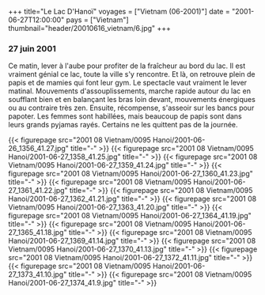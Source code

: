 +++
title="Le Lac D'Hanoï"
voyages = ["Vietnam (06-2001)"]
date = "2001-06-27T12:00:00"
pays = ["Vietnam"]
thumbnail="header/20010616_vietnam/6.jpg"
+++
### 27 juin 2001

Ce matin, lever à l'aube pour profiter de la fraîcheur au bord du lac. Il est 
vraiment génial ce lac, toute la ville s'y rencontre. Et là, on retrouve plein 
de papis et de mamies qui font leur gym. Le spectacle vaut vraiment le lever 
matinal. Mouvements d'assouplissements, marche rapide autour du lac en soufflant 
bien et en balançant les bras loin devant, mouvements énergiques ou au contraire 
très zen. Ensuite, récompense, s'asseoir sur les bancs pour papoter. Les femmes 
sont habillées, mais beaucoup de papis sont dans leurs grands pyjamas rayés. 
Certains ne les quittent pas de la journée.


<div id="TOTO">{{< figurepage src="2001 08 Vietnam/0095 Hanoi/2001-06-26_1356_41.27.jpg" title="-"  >}}
{{< figurepage src="2001 08 Vietnam/0095 Hanoi/2001-06-27_1358_41.25.jpg" title="-"  >}}
{{< figurepage src="2001 08 Vietnam/0095 Hanoi/2001-06-27_1359_41.24.jpg" title="-"  >}}
{{< figurepage src="2001 08 Vietnam/0095 Hanoi/2001-06-27_1360_41.23.jpg" title="-"  >}}
{{< figurepage src="2001 08 Vietnam/0095 Hanoi/2001-06-27_1361_41.22.jpg" title="-"  >}}
{{< figurepage src="2001 08 Vietnam/0095 Hanoi/2001-06-27_1362_41.21.jpg" title="-"  >}}
{{< figurepage src="2001 08 Vietnam/0095 Hanoi/2001-06-27_1363_41.20.jpg" title="-"  >}}
{{< figurepage src="2001 08 Vietnam/0095 Hanoi/2001-06-27_1364_41.19.jpg" title="-"  >}}
{{< figurepage src="2001 08 Vietnam/0095 Hanoi/2001-06-27_1365_41.18.jpg" title="-"  >}}
{{< figurepage src="2001 08 Vietnam/0095 Hanoi/2001-06-27_1369_41.14.jpg" title="-"  >}}
{{< figurepage src="2001 08 Vietnam/0095 Hanoi/2001-06-27_1370_41.13.jpg" title="-"  >}}
{{< figurepage src="2001 08 Vietnam/0095 Hanoi/2001-06-27_1372_41.11.jpg" title="-"  >}}
{{< figurepage src="2001 08 Vietnam/0095 Hanoi/2001-06-27_1373_41.10.jpg" title="-"  >}}
{{< figurepage src="2001 08 Vietnam/0095 Hanoi/2001-06-27_1374_41.9.jpg" title="-"  >}}
</DIV>

